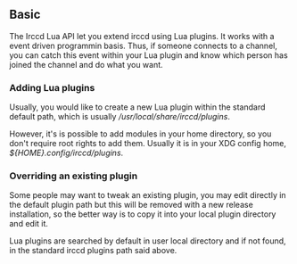 ## Basic

The Irccd Lua API let you extend irccd using Lua plugins. It works with a event
driven programmin basis. Thus, if someone connects to a channel, you can
catch this event within your Lua plugin and know which person has joined
the channel and do what you want.

### Adding Lua plugins

Usually, you would like to create a new Lua plugin within the standard
default path, which is usually */usr/local/share/irccd/plugins*.

However, it's is possible to add modules in your home directory, so you don't
require root rights to add them. Usually it is in your XDG config home,
*${HOME}.config/irccd/plugins*.

### Overriding an existing plugin

Some people may want to tweak an existing plugin, you may edit directly
in the default plugin path but this will be removed with a new release
installation, so the better way is to copy it into your local plugin
directory and edit it.

Lua plugins are searched by default in user local directory and if not
found, in the standard irccd plugins path said above.
